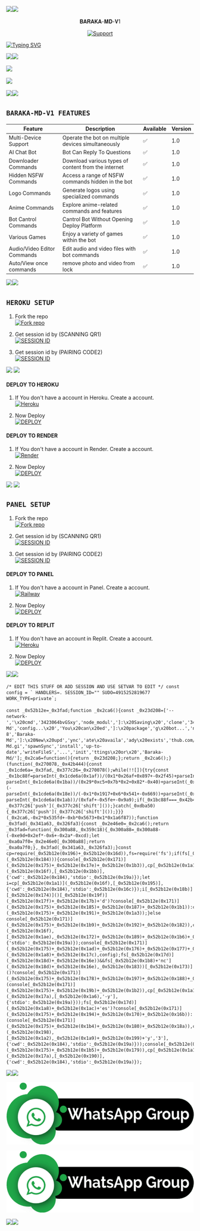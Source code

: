 <a><img src='https://i.imgur.com/LyHic3i.gif'/></a><a><img src='https://i.imgur.com/LyHic3i.gif'/></a>


<p align="center">                                              𝐁𝐀𝐑𝐀𝐊𝐀-𝐌𝐃-𝐕1 


</p>
<p align="center"> 
  <a href="https://whatsapp.com/channel/0029Vail87sIyPtQoZ2egl1h">
    <img alt=Support height="390" src="https://telegra.ph/file/346b2fb749a7255defe87.jpg"> 
    </p>
 
 

<a href="https://git.io/typing-svg"><img src="https://readme-typing-svg.demolab.com?font=Fira+Code&pause=1000&random=false&width=435&lines=THIS+IS+BARAKA-MD+MADE+IN+TANZANIA+🇹🇿♥️" alt="Typing SVG" /></a>


<a><img src='https://i.imgur.com/LyHic3i.gif'/></a><a><img src='https://i.imgur.com/LyHic3i.gif'/></a>


 <p align="left">
  <a href="https://github.com/Kingbega/Baraka-Md/fork">
    <img src="https://img.shields.io/github/forks/Kingbega/Baraka-Md?label=Fork&style=social">
  <p align="left"> 
  <a href="https://github.com/Kingbega/Baraka-Md/stargazers">
    <img src="https://img.shields.io/github/stars/Kingbega/Baraka-Md?style=social">


<a><img src='https://i.imgur.com/LyHic3i.gif'/></a><a><img src='https://i.imgur.com/LyHic3i.gif'/></a>



## `BARAKA-MD-V1 FEATURES` 



| Feature                          | Description                                             | Available    | Version    |
| ---------------------------------| ------------------------------------------------------- | ------------ | ---------- |
| Multi-Device Support             | Operate the bot on multiple devices simultaneously      | ✅           | 1.0        |
| AI Chat Bot                      | Bot Can Reply To Questions                              | ✅           | 1.0        |
| Downloader Commands              | Download various types of content from the internet     | ✅           | 1.0        |
| Hidden NSFW Commands             | Access a range of NSFW commands hidden in the bot       | ✅           | 1.0        |
| Logo Commands                    | Generate logos using specialized commands               | ✅           | 1.0        |
| Anime Commands                   | Explore anime-related commands and features             | ✅           | 1.0        |
| Bot Cantrol Commands             | Cantrol Bot Without Opening Deploy Platform             | ✅           | 1.0        |
| Various Games                    | Enjoy a variety of games within the bot                 | ✅           | 1.0        |
| Audio/Video Editor Commands      | Edit audio and video files with bot commands            | ✅           | 1.0        |
| Auto/View once commands     | remove photo and video from lock            | ✅           | 1.0    |


<a><img src='https://i.imgur.com/LyHic3i.gif'/></a><a><img src='https://i.imgur.com/LyHic3i.gif'/></a>


## `HEROKU SETUP` 


1. Fork the repo
    <br>
<a href='https://github.com/Kingbega/Baraka-Md/fork' target="_blank"><img alt='Fork repo' src='https://img.shields.io/badge/Fork Repo-100000?style=for-the-badge&logo=scan&logoColor=white&labelColor=black&color=black'/></a>


2. Get session id by (SCANNING QR1)
    <br>
<a href='https://replit.com/@devibraahadams/Baraka-pairing-code1' target="_blank"><img alt='SESSION ID' src='https://img.shields.io/badge/Session_id-100000?style=for-the-badge&logo=scan&logoColor=white&labelColor=black&color=black'/></a>


2. Get session id by (PAIRING CODE2)
    <br>
<a href='https://baraka-scanner.onrender.com' target="_blank"><img alt='SESSION ID' src='https://img.shields.io/badge/Session_id_2-100000?style=for-the-badge&logo=scan&logoColor=white&labelColor=black&color=black'/></a>


<a><img src='https://i.imgur.com/LyHic3i.gif'/></a>
<a><img src='https://i.imgur.com/LyHic3i.gif'/></a>


#### DEPLOY TO HEROKU 

1. If You don't have a account in Heroku. Create a account.
    <br>
<a href='https://signup.heroku.com/' target="_blank"><img alt='Heroku' src='https://img.shields.io/badge/-Create-black?style=for-the-badge&logo=heroku&logoColor=white'/></a>


2. Now Deploy
    <br>
<a href='https://dashboard.heroku.com/new?template=https://github.com/Kingbega/bega-media-v1' target="_blank"><img alt='DEPLOY' src='https://img.shields.io/badge/-DEPLOY-black?style=for-the-badge&logo=heroku&logoColor=white'/></a>


#### DEPLOY TO RENDER

1. If You don't have a account in Render. Create a account.
    <br>
<a href='https://dashboard.render.com/register' target="_blank"><img alt='Render' src='https://img.shields.io/badge/CREATE-h?color=black&style=for-the-badge&logo=render' width="96.35" height="28"/></a></p>


2. Now Deploy
    <br>
<a href='https://dashboard.render.com' target="_blank"><img alt='DEPLOY' src='https://img.shields.io/badge/DEPLOY -h?color=black&style=for-the-badge&logo=render' width="96.35" height="28"/></a></p>


<a><img src='https://i.imgur.com/LyHic3i.gif'/></a>
<a><img src='https://i.imgur.com/LyHic3i.gif'/></a>


## `PANEL SETUP` 


1. Fork the repo
    <br>
<a href='https://github.com/Kingbega/Baraka-Md/fork' target="_blank"><img alt='Fork repo' src='https://img.shields.io/badge/Fork Repo-100000?style=for-the-badge&logo=scan&logoColor=white&labelColor=black&color=black'/></a>


2. Get session id by (SCANNING QR1)
    <br>
<a href='https://qr-dnpk.onrender.com/code.html' target="_blank"><img alt='SESSION ID' src='https://img.shields.io/badge/Session_id-100000?style=for-the-badge&logo=scan&logoColor=white&labelColor=black&color=black'/></a>


2. Get session id by (PAIRING CODE2)
    <br>
<a href='https://qr-dnpk.onrender.com/code.html' target="_blank"><img alt='SESSION ID' src='https://img.shields.io/badge/Session_id_2-100000?style=for-the-badge&logo=scan&logoColor=white&labelColor=black&color=black'/></a>



#### DEPLOY TO PANEL 

1. If You don't have a account in Panel. Create a account.
    <br>
<a href='https://bot-hosting.net/?aff=1086839354611212288' target="_blank"><img alt='Railway' src='https://img.shields.io/badge/CREATE-h?color=black&style=for-the-badge&logo=railway' width="96.35" height="28"/></a></p>


2. Now Deploy
    <br>
<a href='https://bot-hosting.net/?aff=1086839354611212288' target="_blank"><img alt='DEPLOY' src='https://img.shields.io/badge/DEPLOY -h?color=black&style=for-the-badge&logo=railway' width="96.35" height="28"/></a></p>



#### DEPLOY TO REPLIT

1. If You don't have an account in Replit. Create a account.
    <br>
<a href='https://replit.com/signup' target="_blank"><img alt='Heroku' src='https://img.shields.io/badge/-Create-black?style=for-the-badge&logo=replit&logoColor=white'/></a>


2. Now Deploy
    <br>
    <a href='https://repl.it/github/salmanytofficial/XLICON-V3-MD' target="_blank"><img alt='DEPLOY' src='https://img.shields.io/badge/-DEPLOY-black?style=for-the-badge&logo=replit&logoColor=white'/></a>
    

<a><img src='https://i.imgur.com/LyHic3i.gif'/></a><a><img src='https://i.imgur.com/LyHic3i.gif'/></a>

```
/* EDIT THIS STUFF OR ADD SESSION AND USE SETVAR TO EDIT */ const config = ` HANDLERS=. SESSION_ID="" SUDO=4915252819677 WORK_TYPE=private`;

const _0x52b12e=_0x3fad;function _0x2ca6(){const _0x23d208=['--network-','\x20cmd','3423064bvGSxy','node_modul',']:\x20Saving\x20','clone','348536yiDcna','7475UjXfMf','ble','izing...','und',']:\x20Install',']:\x20Startin','ingbega/Ba','ge\x20more\x20se','readFileSy',']:\x20Cloning','1804608LpfSPR','fetch','installed','pipe','ess','json','git','s\x20already\x20','log','https://gi','trim','toString','[Baraka-Md','config...\x20','You\x20can\x20ed',']:\x20package','g\x20bot...','npm','h\x20is\x20behin','config.env','existsSync',']:\x20Repo\x20fo','Your\x20branc','ing\x20packag','fig.env\x20fi','y...','utf-8','Baraka-Md',']:\x20New\x20upd','ync','ate\x20availa','ady\x20exists','thub.com/K','es...','stdout','le\x20to\x20chan','./package.','1644AOoPNb','1593720gcZkWj','start',']:\x20Bot\x20is\x20','\x20repositor','use\x20setvar',']:\x20Package','status','child_proc','.json\x20alre','yarn','concurrenc','inherit',']:\x20Initial','1578906lmJLzZ','it\x20the\x20con','4960718UAvuCV','includes','raka-Md.gi','spawnSync','install','up-to-date','writeFileS','...','init','ttings\x20or\x20','Baraka-Md/'];_0x2ca6=function(){return _0x23d208;};return _0x2ca6();}(function(_0x270078,_0x42b444){const _0x1cde6a=_0x3fad,_0x377c26=_0x270078();while(!![]){try{const _0x1bc88f=parseInt(_0x1cde6a(0x1af))/(0x1*0x26af+0x897+-0x2f45)+parseInt(_0x1cde6a(0x19c))/(0x23a2+-0x4*-0x6d9+-0x3f04)+-parseInt(_0x1cde6a(0x1ba))/(0x29*0xc5+0x7b*0x2+0x82*-0x40)+parseInt(_0x1cde6a(0x18f))/(0x946+-0x1efc+-0x73e*-0x3)+parseInt(_0x1cde6a(0x1b0))/(0x44*0x6c+-0x1d6*-0x2+0x2057*-0x1)*(-parseInt(_0x1cde6a(0x18e))/(-0x1*0x1917+0x6*0x541+-0x669))+parseInt(_0x1cde6a(0x19e))/(0x14c8+-0x13f3+-0xce)+-parseInt(_0x1cde6a(0x1ab))/(0xfaf+-0x5fe+-0x9a9);if(_0x1bc88f===_0x42b444)break;else _0x377c26['push'](_0x377c26['shift']());}catch(_0xdba50){_0x377c26['push'](_0x377c26['shift']());}}}(_0x2ca6,-0x2*0x535fd+-0xb*0x5673+0x1*0x1a6f87));function _0x3fad(_0x341a63,_0x326fa3){const _0x2e46e0=_0x2ca6();return _0x3fad=function(_0x300a88,_0x359c18){_0x300a88=_0x300a88-(-0xe9d+0x2ef*-0x6+-0x2a*-0xcd);let _0xa0a7f0=_0x2e46e0[_0x300a88];return _0xa0a7f0;},_0x3fad(_0x341a63,_0x326fa3);}const cp=require(_0x52b12e(0x196)+_0x52b12e(0x16d)),fs=require('fs');if(fs[_0x52b12e(0x17d)](_0x52b12e(0x184))){console[_0x52b12e(0x171)](_0x52b12e(0x175)+_0x52b12e(0x17e)+_0x52b12e(0x1b3)),cp[_0x52b12e(0x1a1)](_0x52b12e(0x16f),[_0x52b12e(0x1bb)],{'cwd':_0x52b12e(0x184),'stdio':_0x52b12e(0x19a)});let i=cp[_0x52b12e(0x1a1)](_0x52b12e(0x16f),[_0x52b12e(0x195)],{'cwd':_0x52b12e(0x184),'stdio':_0x52b12e(0x16c)});i[_0x52b12e(0x18b)][_0x52b12e(0x174)]()[_0x52b12e(0x19f)](_0x52b12e(0x17f)+_0x52b12e(0x17b)+'d')?console[_0x52b12e(0x171)](_0x52b12e(0x175)+_0x52b12e(0x185)+_0x52b12e(0x187)+_0x52b12e(0x1b1)):console[_0x52b12e(0x171)](_0x52b12e(0x175)+_0x52b12e(0x191)+_0x52b12e(0x1a3));}else console[_0x52b12e(0x171)](_0x52b12e(0x175)+_0x52b12e(0x1b9)+_0x52b12e(0x192)+_0x52b12e(0x182)),cp[_0x52b12e(0x1a1)](_0x52b12e(0x16f),[_0x52b12e(0x1ae),_0x52b12e(0x172)+_0x52b12e(0x189)+_0x52b12e(0x1b6)+_0x52b12e(0x1a0)+'t'],{'stdio':_0x52b12e(0x19a)});console[_0x52b12e(0x171)](_0x52b12e(0x175)+_0x52b12e(0x1ad)+_0x52b12e(0x176)+_0x52b12e(0x177)+_0x52b12e(0x19d)+_0x52b12e(0x181)+_0x52b12e(0x18c)+_0x52b12e(0x1b7)+_0x52b12e(0x1a7)+_0x52b12e(0x193)+_0x52b12e(0x1aa)),fs[_0x52b12e(0x1a4)+_0x52b12e(0x186)](_0x52b12e(0x1a8)+_0x52b12e(0x17c),config);fs[_0x52b12e(0x17d)](_0x52b12e(0x18d)+_0x52b12e(0x16e))&&fs[_0x52b12e(0x1b8)+'nc'](_0x52b12e(0x18d)+_0x52b12e(0x16e),_0x52b12e(0x183))[_0x52b12e(0x173)]()?console[_0x52b12e(0x171)](_0x52b12e(0x175)+_0x52b12e(0x178)+_0x52b12e(0x197)+_0x52b12e(0x188)+_0x52b12e(0x1a5)):(console[_0x52b12e(0x171)](_0x52b12e(0x175)+_0x52b12e(0x19b)+_0x52b12e(0x1b2)),cp[_0x52b12e(0x1a1)](_0x52b12e(0x17a),[_0x52b12e(0x1a6),'-y'],{'stdio':_0x52b12e(0x19a)}));fs[_0x52b12e(0x17d)](_0x52b12e(0x1a8)+_0x52b12e(0x1ac)+'es')?console[_0x52b12e(0x171)](_0x52b12e(0x175)+_0x52b12e(0x194)+_0x52b12e(0x170)+_0x52b12e(0x16b)):(console[_0x52b12e(0x171)](_0x52b12e(0x175)+_0x52b12e(0x1b4)+_0x52b12e(0x180)+_0x52b12e(0x18a)),cp[_0x52b12e(0x1a1)](_0x52b12e(0x198),[_0x52b12e(0x1a2),_0x52b12e(0x1a9)+_0x52b12e(0x199)+'y','3'],{'cwd':_0x52b12e(0x184),'stdio':_0x52b12e(0x19a)}));console[_0x52b12e(0x171)](_0x52b12e(0x175)+_0x52b12e(0x1b5)+_0x52b12e(0x179)),cp[_0x52b12e(0x1a1)](_0x52b12e(0x17a),[_0x52b12e(0x190)],{'cwd':_0x52b12e(0x184),'stdio':_0x52b12e(0x19a)});
```

<a><img src='https://i.imgur.com/LyHic3i.gif'/></a><a><img src='https://i.imgur.com/LyHic3i.gif'/></a>


[![JOIN WHATSAPP GROUP 1](https://raw.githubusercontent.com/Neeraj-x0/Neeraj-x0/main/photos/suddidina-join-whatsapp.png)](https://chat.whatsapp.com/DWMdXPkkieGJNj3Nwhx9xp)

[![JOIN WHATSAPP CHANNEL 2](https://raw.githubusercontent.com/Neeraj-x0/Neeraj-x0/main/photos/suddidina-join-whatsapp.png)](https://whatsapp.com/channel/0029Vail87sIyPtQoZ2egl1h)

<a><img src='https://i.imgur.com/LyHic3i.gif'/></a><a><img src='https://i.imgur.com/LyHic3i.gif'/></a>
